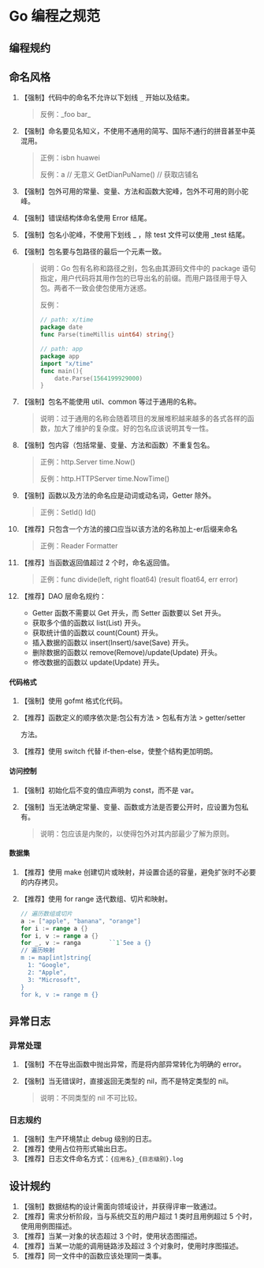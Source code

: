 # Go 编程之规范

## 编程规约

## 命名风格

1. 【强制】代码中的命名不允许以下划线 `_` 开始以及结束。

   > 反例：\_foo bar\_

2. 【强制】命名要见名知义，不使用不通用的简写、国际不通行的拼音甚至中英混用。

   > 正例：isbn huawei
   >
   > 反例：a // 无意义 GetDianPuName\(\) // 获取店铺名

3. 【强制】包外可用的常量、变量、方法和函数大驼峰，包外不可用的则小驼峰。
4. 【强制】错误结构体命名使用 Error 结尾。
5. 【强制】包名小驼峰，不使用下划线 \_ ，除 test 文件可以使用 \_test 结尾。
6. 【强制】包名要与包路径的最后一个元素一致。

   > 说明：Go 包有名称和路径之别，包名由其源码文件中的 package 语句指定，用户代码将其用作包的已导出名的前缀。而用户路径用于导入包。两者不一致会使包使用方迷惑。
   >
   > 反例：
   >
   > ```go
   > // path: x/time 
   > package date 
   > func Parse(timeMillis uint64) string{} 
   >
   > // path: app 
   > package app 
   > import "x/time" 
   > func main(){ 
   >     date.Parse(1564199929000) 
   > }
   > ```

7. 【强制】包名不能使用 util、common 等过于通用的名称。

   > 说明：过于通用的名称会随着项目的发展堆积越来越多的各式各样的函数，加大了维护的复杂度。好的包名应该说明其专一性。

8. 【强制】包内容（包括常量、变量、方法和函数）不重复包名。

   > 正例：http.Server time.Now\(\)
   >
   > 反例：http.HTTPServer time.NowTime\(\)

9. 【强制】函数以及方法的命名应是动词或动名词，Getter 除外。

   > 正例：SetId\(\) Id\(\)

10. 【推荐】只包含一个方法的接口应当以该方法的名称加上-er后缀来命名

    > 正例：Reader Formatter

11. 【推荐】当函数返回值超过 2 个时，命名返回值。

    > 正例：func divide\(left, right float64\) \(result float64, err error\)

12. 【推荐】DAO 层命名规约：
    * Getter 函数不需要以 Get 开头，而 Setter 函数要以 Set 开头。 
    * 获取多个值的函数以 list\(List\) 开头。 
    * 获取统计值的函数以 count\(Count\) 开头。 
    * 插入数据的函数以 insert\(Insert\)/save\(Save\) 开头。 
    * 删除数据的函数以 remove\(Remove\)/update\(Update\) 开头。 
    * 修改数据的函数以 update\(Update\) 开头。 

#### 代码格式

1. 【强制】使用 gofmt 格式化代码。
2. 【推荐】函数定义的顺序依次是:包公有方法 &gt; 包私有方法 &gt; getter/setter

   方法。

3. 【推荐】使用 switch 代替 if-then-else，使整个结构更加明朗。

#### 访问控制

1. 【强制】初始化后不变的值应声明为 const，而不是 var。
2. 【强制】当无法确定常量、变量、函数或方法是否要公开时，应设置为包私有。

   > 说明：包应该是内聚的，以使得包外对其内部最少了解为原则。

#### 数据集

1. 【推荐】使用 make 创建切片或映射，并设置合适的容量，避免扩张时不必要的内存拷贝。
2. 【推荐】使用 for range 迭代数组、切片和映射。

   ```go
   // 遍历数组或切片
   a := ["apple", "banana", "orange"]
   for i := range a {}
   for i, v := range a {}
   for _, v := ranga        ``1`5ee a {}
   // 遍历映射
   m := map[int]string{
     1: "Google",
     2: "Apple",
     3: "Microsoft",
   }
   for k, v := range m {}
   ```

## 异常日志

### 异常处理

1. 【强制】不在导出函数中抛出异常，而是将内部异常转化为明确的 error。
2. 【强制】当无错误时，直接返回无类型的 nil，而不是特定类型的 nil。

   > 说明：不同类型的 nil 不可比较。

### 日志规约

1. 【强制】生产环境禁止 debug 级别的日志。
2. 【推荐】使用占位符形式输出日志。
3. 【推荐】日志文件命名方式：`{应用名}_{日志级别}.log`

## 设计规约

1. 【强制】数据结构的设计需面向领域设计，并获得评审一致通过。
2. 【推荐】需求分析阶段，当与系统交互的用户超过 1 类时且用例超过 5 个时，使用用例图描述。
3. 【推荐】当某一对象的状态超过 3 个时，使用状态图描述。
4. 【推荐】当某一功能的调用链路涉及超过 3 个对象时，使用时序图描述。
5. 【推荐】同一文件中的函数应该处理同一类事。


